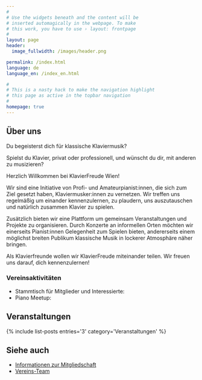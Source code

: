 ```yaml
---
#
# Use the widgets beneath and the content will be
# inserted automagically in the webpage. To make
# this work, you have to use › layout: frontpage
#
layout: page
header:
  image_fullwidth: /images/header.png

permalink: /index.html
language: de
language_en: /index_en.html

#
# This is a nasty hack to make the navigation highlight
# this page as active in the topbar navigation
#
homepage: true
---
```


## Über uns

Du begeisterst dich für klassische Klaviermusik?

Spielst du Klavier, privat oder professionell, und wünscht du dir, mit anderen zu musizieren?
 
Herzlich Willkommen bei KlavierFreude Wien!
 
Wir sind eine Initiative von Profi- und Amateurpianist:innen, die sich zum Ziel gesetzt haben, Klaviermusker:innen zu vernetzen. Wir treffen uns regelmäßig um einander kennenzulernen, zu plaudern, uns auszutauschen und natürlich zusammen Klavier zu spielen.

Zusätzlich bieten wir eine Plattform um gemeinsam Veranstaltungen und Projekte zu organisieren. Durch Konzerte an informellen Orten möchten wir einerseits Pianist:innen Gelegenheit zum Spielen bieten, andererseits einem möglichst breiten Publikum klassische Musik in lockerer Atmosphäre näher bringen.
 
Als Klavierfreunde wollen wir KlavierFreude miteinander teilen. Wir freuen uns darauf, dich kennenzulernen!


### Vereinsaktivitäten

- Stammtisch für Mitglieder und Interessierte: 
- Piano Meetup: 


## Veranstaltungen <a name="Veranstaltungen"/>

{% include list-posts entries='3' category='Veranstaltungen' %}


## Siehe auch

* [Informationen zur Mitgliedschaft](/mitgliedschaft)
* [Vereins-Team](/team/)

